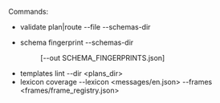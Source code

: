 Commands:
- validate plan|route  --file <json> --schemas-dir <dir>
- schema fingerprint   --schemas-dir <dir> [--out SCHEMA_FINGERPRINTS.json]
- templates lint       --dir <plans_dir>
- lexicon coverage     --lexicon <messages/en.json> --frames <frames/frame_registry.json>
